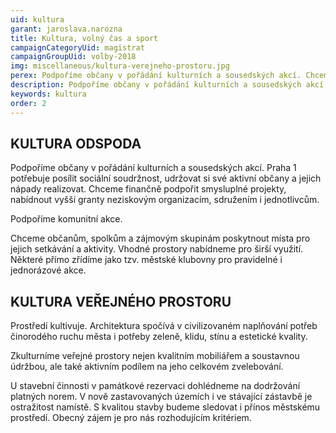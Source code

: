 ```yaml
---
uid: kultura
garant: jaroslava.narozna
title: Kultura, volný čas a sport
campaignCategoryUid: magistrat
campaignGroupUid: volby-2018
img: miscellaneous/kultura-verejneho-prostoru.jpg
perex: Podpoříme občany v pořádání kulturních a sousedských akcí. Chceme finančně podpořit smysluplné projekty, nabídnout vyšší granty neziskovým organizacím, sdružením i jednotlivcům. Podpoříme komunitní akce. Chceme občanům, spolkům a zájmovým skupinám poskytnout místa pro jejich setkávání a aktivity. Vhodné prostory nabídneme pro širší využití. Některé přímo zřídíme jako tzv. městské klubovny pro pravidelné i jednorázové akce.
description: Podpoříme občany v pořádání kulturních a sousedských akcí. Chceme finančně podpořit smysluplné projekty, nabídnout vyšší granty neziskovým organizacím, sdružením i jednotlivcům. Podpoříme komunitní akce. Chceme občanům, spolkům a zájmovým skupinám poskytnout místa pro jejich setkávání a aktivity. Vhodné prostory nabídneme pro širší využití. Některé přímo zřídíme jako tzv. městské klubovny pro pravidelné i jednorázové akce.
keywords: kultura
order: 2
---
```


## KULTURA ODSPODA

Podpoříme občany v pořádání kulturních a sousedských akcí. Praha 1 potřebuje posílit sociální soudržnost, udržovat si své aktivní občany a jejich nápady realizovat. Chceme finančně podpořit smysluplné projekty, nabídnout vyšší granty neziskovým organizacím, sdružením i jednotlivcům.

Podpoříme komunitní akce.

Chceme občanům, spolkům a zájmovým skupinám poskytnout místa pro jejich setkávání a aktivity. Vhodné prostory nabídneme pro širší využití. Některé přímo zřídíme jako tzv. městské klubovny pro pravidelné i jednorázové akce.

## KULTURA VEŘEJNÉHO PROSTORU

Prostředí kultivuje. Architektura spočívá v civilizovaném naplňování potřeb činorodého ruchu města i potřeby zeleně, klidu, stínu a estetické kvality.

Zkulturníme veřejné prostory nejen kvalitním mobiliářem a soustavnou údržbou, ale také aktivním podílem na jeho celkovém zvelebování.

U stavební činnosti v památkové rezervaci dohlédneme na dodržování platných norem. V nově zastavovaných územích i ve stávající zástavbě je ostražitost namístě. S kvalitou stavby budeme sledovat i přínos městskému prostředí. Obecný zájem je pro nás rozhodujícím kritériem.

